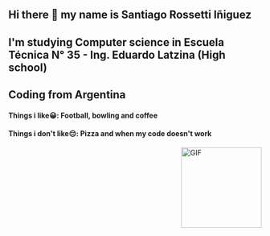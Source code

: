 ## Hi there 👋 my name is Santiago Rossetti Iñiguez
## I'm studying Computer science in Escuela Técnica N° 35 - Ing. Eduardo Latzina (High school)
## Coding from Argentina

#### Things i like😀: Football, bowling and coffee
#### Things i don't like😔: Pizza and when my code doesn't work
<img align="right" alt="GIF" height="160px" src="https://media.giphy.com/media/Ah3zHH7hvsSB2/giphy.gif" />

 
